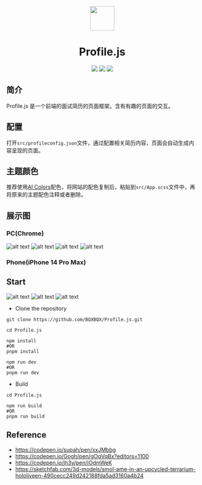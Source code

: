 <div align=center>
  <img width=64 src="logo.svg">
</div>

<h1 align="center">
  Profile.js 
</h1>

<p align="center">
<img src="https://img.shields.io/badge/frame-React18-blue">
<img src="https://img.shields.io/badge/npm-three0.16-white">
<img src="https://img.shields.io/badge/npm-Scss0.2.4-pink">
</p>

## 简介

Profile.js 是一个前端的面试简历的页面框架。含有有趣的页面的交互。

## 配置

打开`src/profileconfig.json`文件，通过配置相关简历内容，页面会自动生成内容呈现的页面。

## 主题颜色

推荐使用[AI Colors](https://aicolors.com)配色，将网站的配色复制后，粘贴到`src/App.scss`文件中，再将原来的主题配色注释或者删除。

## 展示图

### PC(Chrome)

![alt text](/public/image-1.png)
![alt text](/public/image.png)
![alt text](/public/image-2.png)
![alt text](/public/image-3.png)

### Phone(iPhone 14 Pro Max)

## Start
![alt text](/public/phone-image.png)
![alt text](/public/phone-image-1.png)
![alt text](/public/phone-image-2.png)


- Clone the repository

```
git clone https://github.com/BQXBQX/Profile.js.git

cd Profile.js

npm install
#OR
pnpm install

npm run dev
#OR
pnpm run dev
```

- Build

```
cd Profile.js

npm run build
#OR
pnpm run build
```

## Reference

- https://codepen.io/supah/pen/xxJMbbg
- https://codepen.io/Gogh/pen/gOqVqBx?editors=1100
- https://codepen.io/jh3y/pen/jOdmWeK
- https://sketchfab.com/3d-models/smol-ame-in-an-upcycled-terrarium-hololiveen-490cecc249d242188fda5ad3160a4b24
